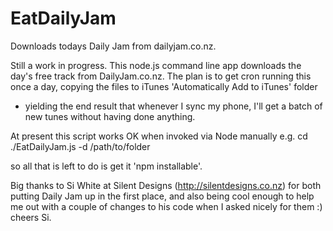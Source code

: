 EatDailyJam
===========

Downloads todays Daily Jam from dailyjam.co.nz.

Still a work in progress. This node.js command line app downloads the day's free track from DailyJam.co.nz.
The plan is to get cron running this once a day, copying the files to iTunes 'Automatically Add to iTunes' folder 
- yielding the end result that whenever I sync my phone, I'll get a batch of new tunes without having done anything.

At present this script works OK when invoked via Node manually e.g.
cd <install dir>
./EatDailyJam.js -d /path/to/folder

so all that is left to do is get it 'npm installable'.

Big thanks to Si White at Silent Designs (http://silentdesigns.co.nz) for both putting Daily Jam up in the first place, and
also being cool enough to help me out with a couple of changes to his code when I asked nicely for them :)  cheers Si.
